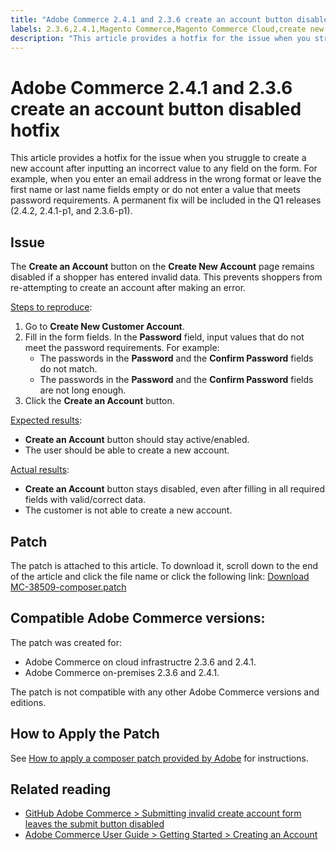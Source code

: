 ```yaml
---
title: "Adobe Commerce 2.4.1 and 2.3.6 create an account button disabled hotfix"
labels: 2.3.6,2.4.1,Magento Commerce,Magento Commerce Cloud,create new customer account,known issues,patches,troubleshooting,Adobe Commerce,cloud infrastructure,on-premises
description: "This article provides a hotfix for the issue when you struggle to create a new account after inputting an incorrect value to any field on the form. For example, when you enter an email address in the wrong format or leave the first name or last name fields empty or do not enter a value that meets password requirements. A permanent fix will be included in the Q1 releases (2.4.2, 2.4.1-p1, and 2.3.6-p1)."
---
```


# Adobe Commerce 2.4.1 and 2.3.6 create an account button disabled hotfix

This article provides a hotfix for the issue when you struggle to create a new account after inputting an incorrect value to any field on the form. For example, when you enter an email address in the wrong format or leave the first name or last name fields empty or do not enter a value that meets password requirements. A permanent fix will be included in the Q1 releases (2.4.2, 2.4.1-p1, and 2.3.6-p1).

## Issue

The **Create an Account** button on the **Create New Account** page remains disabled if a shopper has entered invalid data. This prevents shoppers from re-attempting to create an account after making an error.

<u>Steps to reproduce</u>:

1. Go to **Create New Customer Account**.
1. Fill in the form fields. In the **Password** field, input values that do not meet the password requirements. For example:
    * The passwords in the **Password** and the **Confirm Password** fields do not match.
    * The passwords in the **Password** and the **Confirm Password** fields are not long enough.
1. Click the **Create an Account** button.

<u>Expected results</u>:

* **Create an Account** button should stay active/enabled.
* The user should be able to create a new account.

<u>Actual results</u>:

* **Create an Account** button stays disabled, even after filling in all required fields with valid/correct data.
* The customer is not able to create a new account.

## Patch

The patch is attached to this article. To download it, scroll down to the end of the article and click the file name or click the following link: [Download MC-38509-composer.patch](assets/MC-38509-composer.patch.zip)

## Compatible Adobe Commerce versions:

The patch was created for:

* Adobe Commerce on cloud infrastructre 2.3.6 and 2.4.1.
* Adobe Commerce on-premises 2.3.6 and 2.4.1.

The patch is not compatible with any other Adobe Commerce versions and editions.

## How to Apply the Patch

See [How to apply a composer patch provided by Adobe](https://support.magento.com/hc/en-us/articles/360028367731) for instructions.

## Related reading

* [GitHub Adobe Commerce  > Submitting invalid create account form leaves the submit button disabled](https://github.com/magento/magento2/issues/30513)
* [Adobe Commerce User Guide > Getting Started > Creating an Account](https://docs.magento.com/user-guide/magento/magento-account-create.html)